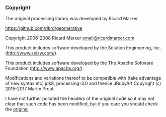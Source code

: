 ### Copyright
The original processing library was developed by Ricard Marxer

https://github.com/rikrd/geomerative

Copyright 2006-2008 Ricard Marxer <email@ricardmarxer.com>

This product includes software developed by the Solution Engineering, Inc. (http://www.seisw.com/).

This product includes software developed by the The Apache Software Foundation (http://www.apache.org/).

Modifications and variations thereof to be compatible with (take advantage of new syntax etc) jdk8, processing-3.0 and thence JRubyArt
Copyright (c) 2015-2017 Martin Prout

I have not further polluted the headers of the original code so it may not clear that such code has been modified, but if you care you should check the [original][]

[original]://github.com/rikrd/geomerative
